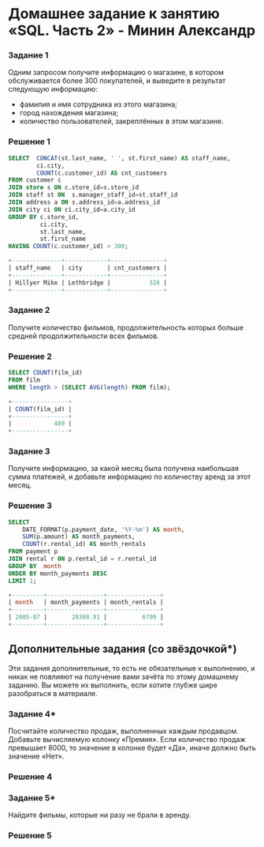 # Домашнее задание к занятию «SQL. Часть 2» - Минин Александр
### Задание 1

Одним запросом получите информацию о магазине, в котором обслуживается более 300 покупателей, и выведите в результат следующую информацию: 
- фамилия и имя сотрудника из этого магазина;
- город нахождения магазина;
- количество пользователей, закреплённых в этом магазине.

### Решение 1
```sql
SELECT 	CONCAT(st.last_name, ' ', st.first_name) AS staff_name,
        ci.city,
        COUNT(c.customer_id) AS cnt_customers
FROM customer c 
JOIN store s ON c.store_id=s.store_id
JOIN staff st ON  s.manager_staff_id=st.staff_id
JOIN address a ON s.address_id=a.address_id
JOIN city ci ON ci.city_id=a.city_id
GROUP BY c.store_id,
         ci.city,
         st.last_name,
         st.first_name		 
HAVING COUNT(c.customer_id) > 300;

+--------------+------------+---------------+
| staff_name   | city       | cnt_customers |
+--------------+------------+---------------+
| Hillyer Mike | Lethbridge |           326 |
+--------------+------------+---------------+

```
### Задание 2

Получите количество фильмов, продолжительность которых больше средней продолжительности всех фильмов.

### Решение 2
```sql
SELECT COUNT(film_id)
FROM film
WHERE length > (SELECT AVG(length) FROM film);

+----------------+
| COUNT(film_id) |
+----------------+
|            489 |
+----------------+

```

### Задание 3

Получите информацию, за какой месяц была получена наибольшая сумма платежей, и добавьте информацию по количеству аренд за этот месяц.

### Решение 3
```sql
SELECT 
    DATE_FORMAT(p.payment_date, '%Y-%m') AS month,
    SUM(p.amount) AS month_payments,
    COUNT(r.rental_id) AS month_rentals
FROM payment p
JOIN rental r ON p.rental_id = r.rental_id
GROUP BY  month
ORDER BY month_payments DESC
LIMIT 1;

+---------+----------------+---------------+
| month   | month_payments | month_rentals |
+---------+----------------+---------------+
| 2005-07 |       28368.91 |          6709 |
+---------+----------------+---------------+

```

## Дополнительные задания (со звёздочкой*)
Эти задания дополнительные, то есть не обязательные к выполнению, и никак не повлияют на получение вами зачёта по этому домашнему заданию. Вы можете их выполнить, если хотите глубже шире разобраться в материале.

### Задание 4*

Посчитайте количество продаж, выполненных каждым продавцом. Добавьте вычисляемую колонку «Премия». Если количество продаж превышает 8000, то значение в колонке будет «Да», иначе должно быть значение «Нет».

### Решение 4

### Задание 5*

Найдите фильмы, которые ни разу не брали в аренду.

### Решение 5
